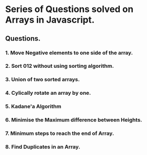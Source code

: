 
# Series of Questions solved on Arrays in Javascript.

## Questions.

### 1. Move Negative elements to one side of the array.
### 2. Sort 012 without using sorting algorithm.
### 3. Union of two sorted arrays.
### 4. Cylically rotate an array by one.
### 5. Kadane'a Algorithm
### 6. Minimise the Maximum difference between Heights.
### 7. Minimum steps to reach the end of Array.
### 8. Find Duplicates in an Array.
